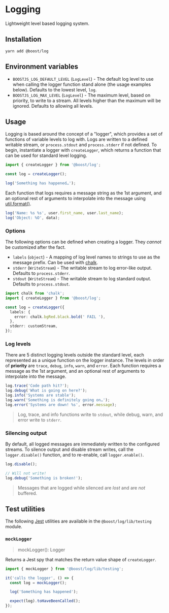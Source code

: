 # Logging

Lightweight level based logging system.

## Installation

```
yarn add @boost/log
```

## Environment variables

- `BOOSTJS_LOG_DEFAULT_LEVEL` (`LogLevel`) - The default log level to use when calling the logger
  function stand alone (the usage examples below). Defaults to the lowest level, `log`.
- `BOOSTJS_LOG_MAX_LEVEL` (`LogLevel`) - The maximum level, based on priority, to write to a stream.
  All levels higher than the maximum will be ignored. Defaults to allowing all levels.

## Usage

Logging is based around the concept of a "logger", which provides a set of functions of variable
levels to log with. Logs are written to a defined writable stream, or `process.stdout` and
`process.stderr` if not defined. To begin, instantiate a logger with `createLogger`, which returns a
function that can be used for standard level logging.

```ts
import { createLogger } from '@boost/log';

const log = createLogger();

log('Something has happened…');
```

Each function that logs requires a message string as the 1st argument, and an optional rest of
arguments to interpolate into the message using
[util.format()](https://nodejs.org/api/util.html#util_util_format_format_args).

```ts
log('Name: %s %s', user.first_name, user.last_name);
log('Object: %O', data);
```

### Options

The following options can be defined when creating a logger. They _cannot_ be customized after the
fact.

- `labels` (`object`) - A mapping of log level names to strings to use as the message prefix. Can be
  used with [chalk](https://www.npmjs.com/package/chalk).
- `stderr` (`WriteStream`) - The writable stream to log error-like output. Defaults to
  `process.stderr`.
- `stdout` (`WriteStream`) - The writable stream to log standard output. Defaults to
  `process.stdout`.

```ts
import chalk from 'chalk';
import { createLogger } from '@boost/log';

const log = createLogger({
  labels: {
    error: chalk.bgRed.black.bold(' FAIL '),
  },
  stderr: customStream,
});
```

### Log levels

There are 5 distinct logging levels outside the standard level, each represented as a unique
function on the logger instance. The levels in order of **priority** are `trace`, `debug`, `info`,
`warn`, and `error`. Each function requires a message as the 1st argument, and an optional rest of
arguments to interpolate into the message.

```ts
log.trace('Code path hit?');
log.debug('What is going on here?');
log.info('Systems are stable');
log.warn('Something is definitely going on…');
log.error('Systems are down! %s', error.message);
```

> Log, trace, and info functions write to `stdout`, while debug, warn, and error write to `stderr`.

### Silencing output

By default, all logged messages are immediately written to the configured streams. To silence output
and disable stream writes, call the `logger.disable()` function, and to re-enable, call
`logger.enable()`.

```ts
log.disable();

// Will not write!
log.debug('Something is broken!');
```

> Messages that are logged while silenced are _lost_ and are _not_ buffered.

## Test utilities

The following [Jest](https://github.com/facebook/jest) utilities are available in the
`@boost/log/lib/testing` module.

### `mockLogger`

> mockLogger(): Logger

Returns a Jest spy that matches the return value shape of `createLogger`.

```ts
import { mockLogger } from '@boost/log/lib/testing';

it('calls the logger', () => {
  const log = mockLogger();

  log('Something has happened');

  expect(log).toHaveBeenCalled();
});
```
